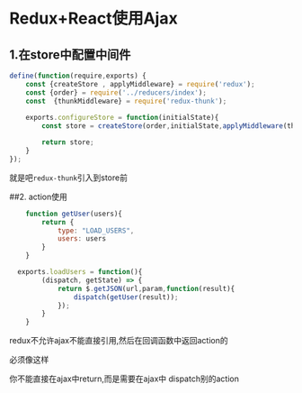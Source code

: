 # Redux+React使用Ajax

## 1.在store中配置中间件

```javascript
define(function(require,exports) {
    const {createStore , applyMiddleware} = require('redux');
    const {order} = require('../reducers/index');
    const  {thunkMiddleware} = require('redux-thunk');
    
    exports.configureStore = function(initialState){
        const store = createStore(order,initialState,applyMiddleware(thunkMiddleware));

        return store;
    }
});
```

就是吧`redux-thunk`引入到store前

##2. action使用

```javascript
    function getUser(users){
        return {
            type: "LOAD_USERS",
            users: users
        }
    }

  exports.loadUsers = function(){
        (dispatch, getState) => {
            return $.getJSON(url,param,function(result){
                dispatch(getUser(result));
            });
        }
    }
```

redux不允许ajax不能直接引用,然后在回调函数中返回action的

必须像这样

你不能直接在ajax中return,而是需要在ajax中 dispatch别的action

